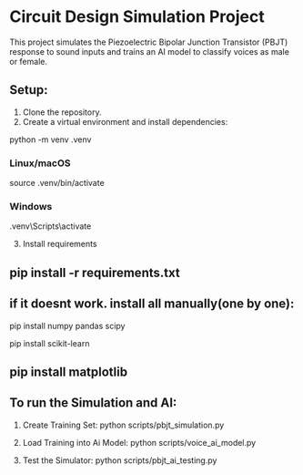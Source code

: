 # Circuit Design Simulation Project

This project simulates the Piezoelectric Bipolar Junction Transistor (PBJT) response to sound inputs and trains an AI model to classify voices as male or female.

## Setup:
1. Clone the repository.
2. Create a virtual environment and install dependencies:

python -m venv .venv

### Linux/macOS  
source .venv/bin/activate 
### Windows
.venv\Scripts\activate

3. Install requirements

pip install -r requirements.txt
-----------------------------------------------
## if it doesnt work. install all manually(one by one): 

pip install numpy pandas scipy

pip install scikit-learn

pip install matplotlib
------------------------------------------------
## To run the Simulation and AI:
1. Create Training Set: 
python scripts/pbjt_simulation.py

2. Load Training into Ai Model: 
python scripts/voice_ai_model.py 

3. Test the Simulator: 
python scripts/pbjt_ai_testing.py


